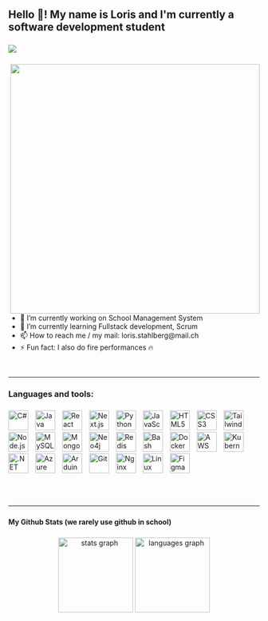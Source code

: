 <h2 align="left">Hello 👋! My name is Loris and I'm currently a software development student</h2>

###

<div align="left">
  <img src="https://visitor-badge.laobi.icu/badge?page_id=lorisjon.lorisjon&left_color=black&right_color=forestgreen&left_text=Profile%20vistors"  />
</div>

###
<img src="https://user-images.githubusercontent.com/74038190/212748842-9fcbad5b-6173-4175-8a61-521f3dbb7514.gif" align="right" width="500" />

<ul>
  <li>🔭 I’m currently working on School Management System</li>
  <li>🌱 I’m currently learning Fullstack development, Scrum</li>
  <li>📫 How to reach me / my mail: loris.stahlberg@mail.ch</li>
  <li>⚡ Fun fact: I also do fire performances 🔥</li>
</ul>




<br clear="all" />


---

###

<h3 align="left">Languages and tools:</h3>

###

<p align="left">
  <img src="https://cdn.jsdelivr.net/gh/devicons/devicon/icons/csharp/csharp-original.svg" style="height:40px; margin-right:10px;" alt="C#" />
  <img src="https://cdn.jsdelivr.net/gh/devicons/devicon/icons/java/java-original.svg" style="height:40px; margin-right:10px;" alt="Java" />
  <img src="https://cdn.jsdelivr.net/gh/devicons/devicon/icons/react/react-original.svg" style="height:40px; margin-right:10px;" alt="React" />
  <img src="https://cdn.jsdelivr.net/gh/devicons/devicon/icons/nextjs/nextjs-original.svg" style="height:40px; margin-right:10px;" alt="Next.js" />
  <img src="https://cdn.jsdelivr.net/gh/devicons/devicon/icons/python/python-original.svg" style="height:40px; margin-right:10px;" alt="Python" />
  <img src="https://cdn.jsdelivr.net/gh/devicons/devicon/icons/javascript/javascript-original.svg" style="height:40px; margin-right:10px;" alt="JavaScript" />
  <img src="https://cdn.jsdelivr.net/gh/devicons/devicon/icons/html5/html5-original.svg" style="height:40px; margin-right:10px;" alt="HTML5" />
  <img src="https://cdn.jsdelivr.net/gh/devicons/devicon/icons/css3/css3-original.svg" style="height:40px; margin-right:10px;" alt="CSS3" />
  <img src="https://cdn.jsdelivr.net/gh/devicons/devicon/icons/tailwindcss/tailwindcss-original-wordmark.svg" style="height:40px; margin-right:10px;" alt="TailwindCSS" />
  <img src="https://cdn.jsdelivr.net/gh/devicons/devicon/icons/nodejs/nodejs-original.svg" style="height:40px; margin-right:10px;" alt="Node.js" />
  <img src="https://cdn.jsdelivr.net/gh/devicons/devicon/icons/mysql/mysql-original.svg" style="height:40px; margin-right:10px;" alt="MySQL" />
  <img src="https://cdn.jsdelivr.net/gh/devicons/devicon/icons/mongodb/mongodb-original.svg" style="height:40px; margin-right:10px;" alt="MongoDB" />
  <img src="https://cdn.jsdelivr.net/gh/devicons/devicon/icons/neo4j/neo4j-original.svg" style="height:40px; margin-right:10px;" alt="Neo4j" />
  <img src="https://cdn.jsdelivr.net/gh/devicons/devicon/icons/redis/redis-original.svg" style="height:40px; margin-right:10px;" alt="Redis" />
  <img src="https://cdn.jsdelivr.net/gh/devicons/devicon/icons/bash/bash-original.svg" style="height:40px; margin-right:10px;" alt="Bash" />
  <img src="https://cdn.jsdelivr.net/gh/devicons/devicon/icons/docker/docker-original.svg" style="height:40px; margin-right:10px;" alt="Docker" />
  <img src="https://cdn.jsdelivr.net/gh/devicons/devicon/icons/amazonwebservices/amazonwebservices-line-wordmark.svg" style="height:40px; margin-right:10px;" alt="AWS" />
  <img src="https://cdn.jsdelivr.net/gh/devicons/devicon/icons/kubernetes/kubernetes-plain.svg" style="height:40px; margin-right:10px;" alt="Kubernetes" />
  <img src="https://cdn.jsdelivr.net/gh/devicons/devicon/icons/dotnetcore/dotnetcore-original.svg" style="height:40px; margin-right:10px;" alt=".NET Core" />
  <img src="https://cdn.jsdelivr.net/gh/devicons/devicon/icons/azure/azure-original.svg" style="height:40px; margin-right:10px;" alt="Azure" />
  <img src="https://cdn.jsdelivr.net/gh/devicons/devicon/icons/arduino/arduino-original.svg" style="height:40px; margin-right:10px;" alt="Arduino" />
  <img src="https://cdn.jsdelivr.net/gh/devicons/devicon/icons/git/git-original.svg" style="height:40px; margin-right:10px;" alt="Git" />
  <img src="https://cdn.jsdelivr.net/gh/devicons/devicon/icons/nginx/nginx-original.svg" style="height:40px; margin-right:10px;" alt="Nginx" />
  <img src="https://cdn.jsdelivr.net/gh/devicons/devicon/icons/linux/linux-original.svg" style="height:40px; margin-right:10px;" alt="Linux" />
  <img src="https://cdn.jsdelivr.net/gh/devicons/devicon/icons/figma/figma-original.svg" style="height:40px; margin-right:10px;" alt="Figma" />
</p>



<br>
<br>

---

###

<h4 align="left">My Github Stats (we rarely use github in school)</h4>

###

<div align="center">
  <img src="https://github-readme-stats.vercel.app/api?username=lorisjon&hide_title=false&hide_rank=false&show_icons=true&include_all_commits=true&count_private=true&disable_animations=false&theme=dracula&locale=en&hide_border=false&order=1" height="150" alt="stats graph"  />
  <img src="https://github-readme-stats.vercel.app/api/top-langs?username=lorisjon&locale=en&hide_title=false&layout=compact&card_width=320&langs_count=5&theme=dracula&hide_border=false&order=2" height="150" alt="languages graph"  />
</div>

###
